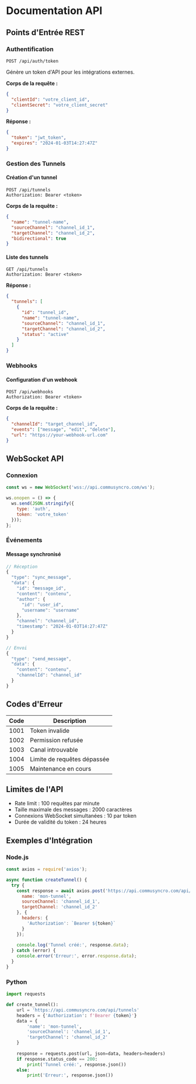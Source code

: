 # Documentation API

## Points d'Entrée REST

### Authentification

```http
POST /api/auth/token
```

Génère un token d'API pour les intégrations externes.

**Corps de la requête :**
```json
{
  "clientId": "votre_client_id",
  "clientSecret": "votre_client_secret"
}
```

**Réponse :**
```json
{
  "token": "jwt_token",
  "expires": "2024-01-03T14:27:47Z"
}
```

### Gestion des Tunnels

#### Création d'un tunnel

```http
POST /api/tunnels
Authorization: Bearer <token>
```

**Corps de la requête :**
```json
{
  "name": "tunnel-name",
  "sourceChannel": "channel_id_1",
  "targetChannel": "channel_id_2",
  "bidirectional": true
}
```

#### Liste des tunnels

```http
GET /api/tunnels
Authorization: Bearer <token>
```

**Réponse :**
```json
{
  "tunnels": [
    {
      "id": "tunnel_id",
      "name": "tunnel-name",
      "sourceChannel": "channel_id_1",
      "targetChannel": "channel_id_2",
      "status": "active"
    }
  ]
}
```

### Webhooks

#### Configuration d'un webhook

```http
POST /api/webhooks
Authorization: Bearer <token>
```

**Corps de la requête :**
```json
{
  "channelId": "target_channel_id",
  "events": ["message", "edit", "delete"],
  "url": "https://your-webhook-url.com"
}
```

## WebSocket API

### Connexion

```javascript
const ws = new WebSocket('wss://api.commusyncro.com/ws');

ws.onopen = () => {
  ws.send(JSON.stringify({
    type: 'auth',
    token: 'votre_token'
  }));
};
```

### Événements

#### Message synchronisé

```javascript
// Réception
{
  "type": "sync_message",
  "data": {
    "id": "message_id",
    "content": "contenu",
    "author": {
      "id": "user_id",
      "username": "username"
    },
    "channel": "channel_id",
    "timestamp": "2024-01-03T14:27:47Z"
  }
}

// Envoi
{
  "type": "send_message",
  "data": {
    "content": "contenu",
    "channelId": "channel_id"
  }
}
```

## Codes d'Erreur

| Code | Description |
|------|-------------|
| 1001 | Token invalide |
| 1002 | Permission refusée |
| 1003 | Canal introuvable |
| 1004 | Limite de requêtes dépassée |
| 1005 | Maintenance en cours |

## Limites de l'API

- Rate limit : 100 requêtes par minute
- Taille maximale des messages : 2000 caractères
- Connexions WebSocket simultanées : 10 par token
- Durée de validité du token : 24 heures

## Exemples d'Intégration

### Node.js

```javascript
const axios = require('axios');

async function createTunnel() {
  try {
    const response = await axios.post('https://api.commusyncro.com/api/tunnels', {
      name: 'mon-tunnel',
      sourceChannel: 'channel_id_1',
      targetChannel: 'channel_id_2'
    }, {
      headers: {
        'Authorization': `Bearer ${token}`
      }
    });
    
    console.log('Tunnel créé:', response.data);
  } catch (error) {
    console.error('Erreur:', error.response.data);
  }
}
```

### Python

```python
import requests

def create_tunnel():
    url = 'https://api.commusyncro.com/api/tunnels'
    headers = {'Authorization': f'Bearer {token}'}
    data = {
        'name': 'mon-tunnel',
        'sourceChannel': 'channel_id_1',
        'targetChannel': 'channel_id_2'
    }
    
    response = requests.post(url, json=data, headers=headers)
    if response.status_code == 200:
        print('Tunnel créé:', response.json())
    else:
        print('Erreur:', response.json())
```
